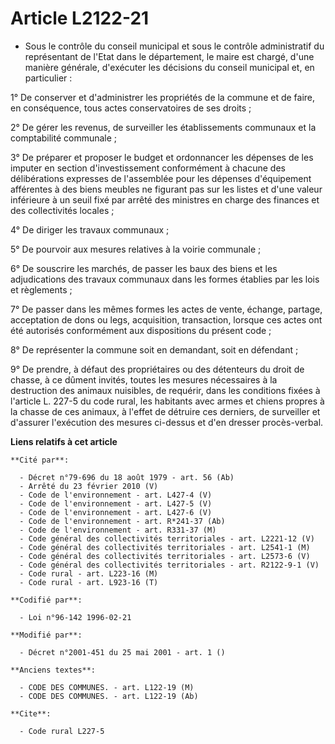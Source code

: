 # Article L2122-21

- Sous le contrôle du conseil municipal et sous le contrôle administratif du représentant de l'Etat dans le département, le
maire est chargé, d'une manière générale, d'exécuter les décisions du conseil municipal et, en particulier :

1° De conserver et d'administrer les propriétés de la commune et de faire, en conséquence, tous actes conservatoires de ses
droits ;

2° De gérer les revenus, de surveiller les établissements communaux et la comptabilité communale ;

3° De préparer et proposer le budget et ordonnancer les dépenses de les imputer en section d'investissement conformément à
chacune des délibérations expresses de l'assemblée pour les dépenses d'équipement afférentes à des biens meubles ne figurant
pas sur les listes et d'une valeur inférieure à un seuil fixé par arrêté des ministres en charge des finances et des
collectivités locales ;

4° De diriger les travaux communaux ;

5° De pourvoir aux mesures relatives à la voirie communale ;

6° De souscrire les marchés, de passer les baux des biens et les adjudications des travaux communaux dans les formes établies
par les lois et règlements ;

7° De passer dans les mêmes formes les actes de vente, échange, partage, acceptation de dons ou legs, acquisition,
transaction, lorsque ces actes ont été autorisés conformément aux dispositions du présent code ;

8° De représenter la commune soit en demandant, soit en défendant ;

9° De prendre, à défaut des propriétaires ou des détenteurs du droit de chasse, à ce dûment invités, toutes les mesures
nécessaires à la destruction des animaux nuisibles, de requérir, dans les conditions fixées à l'article L. 227-5 du code
rural, les habitants avec armes et chiens propres à la chasse de ces animaux, à l'effet de détruire ces derniers, de
surveiller et d'assurer l'exécution des mesures ci-dessus et d'en dresser procès-verbal.

**Liens relatifs à cet article**

	**Cité par**:

	  - Décret n°79-696 du 18 août 1979 - art. 56 (Ab)
	  - Arrêté du 23 février 2010 (V)
	  - Code de l'environnement - art. L427-4 (V)
	  - Code de l'environnement - art. L427-5 (V)
	  - Code de l'environnement - art. L427-6 (V)
	  - Code de l'environnement - art. R*241-37 (Ab)
	  - Code de l'environnement - art. R331-37 (M)
	  - Code général des collectivités territoriales - art. L2221-12 (V)
	  - Code général des collectivités territoriales - art. L2541-1 (M)
	  - Code général des collectivités territoriales - art. L2573-6 (V)
	  - Code général des collectivités territoriales - art. R2122-9-1 (V)
	  - Code rural - art. L223-16 (M)
	  - Code rural - art. L923-16 (T)

	**Codifié par**:

	  - Loi n°96-142 1996-02-21

	**Modifié par**:

	  - Décret n°2001-451 du 25 mai 2001 - art. 1 ()

	**Anciens textes**:

	  - CODE DES COMMUNES. - art. L122-19 (M)
	  - CODE DES COMMUNES. - art. L122-19 (Ab)

	**Cite**:

	  - Code rural L227-5
